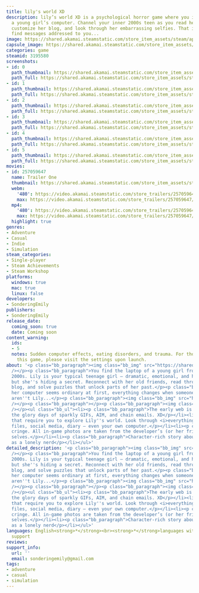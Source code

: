 ```yaml
---
title: lily's world XD
description: lily’s world XD is a psychological horror game where you investigate
  a young girl’s computer. Channel your inner 2000s teen as you read her old conversations,
  customize her blog, and look through her embarrassing selfies. That is, until you
  find messages addressed to you...
image: https://shared.akamai.steamstatic.com/store_item_assets/steam/apps/3195580/header.jpg?t=1732750519
capsule_image: https://shared.akamai.steamstatic.com/store_item_assets/steam/apps/3195580/b8a5463439172a395e4fd88c5cfce2ce1124e6f3/capsule_231x87.jpg?t=1732750519
categories: game
steamid: 3195580
screenshots:
- id: 0
  path_thumbnail: https://shared.akamai.steamstatic.com/store_item_assets/steam/apps/3195580/ss_79e14b83a7428245f1cf2432f9cafc849f13deb0.600x338.jpg?t=1732750519
  path_full: https://shared.akamai.steamstatic.com/store_item_assets/steam/apps/3195580/ss_79e14b83a7428245f1cf2432f9cafc849f13deb0.1920x1080.jpg?t=1732750519
- id: 1
  path_thumbnail: https://shared.akamai.steamstatic.com/store_item_assets/steam/apps/3195580/ss_241f0c5cf961edeaa05aed5aed885b167eb49edd.600x338.jpg?t=1732750519
  path_full: https://shared.akamai.steamstatic.com/store_item_assets/steam/apps/3195580/ss_241f0c5cf961edeaa05aed5aed885b167eb49edd.1920x1080.jpg?t=1732750519
- id: 2
  path_thumbnail: https://shared.akamai.steamstatic.com/store_item_assets/steam/apps/3195580/ss_710ae5bef594fcedf7ab1090e0f71707c7087e8c.600x338.jpg?t=1732750519
  path_full: https://shared.akamai.steamstatic.com/store_item_assets/steam/apps/3195580/ss_710ae5bef594fcedf7ab1090e0f71707c7087e8c.1920x1080.jpg?t=1732750519
- id: 3
  path_thumbnail: https://shared.akamai.steamstatic.com/store_item_assets/steam/apps/3195580/ss_25d59d313c20788bcbb5e2d1060dc065b7dd1c01.600x338.jpg?t=1732750519
  path_full: https://shared.akamai.steamstatic.com/store_item_assets/steam/apps/3195580/ss_25d59d313c20788bcbb5e2d1060dc065b7dd1c01.1920x1080.jpg?t=1732750519
- id: 4
  path_thumbnail: https://shared.akamai.steamstatic.com/store_item_assets/steam/apps/3195580/ss_7ae81a93bf6c3e7bf89b5f59def89be960181fa4.600x338.jpg?t=1732750519
  path_full: https://shared.akamai.steamstatic.com/store_item_assets/steam/apps/3195580/ss_7ae81a93bf6c3e7bf89b5f59def89be960181fa4.1920x1080.jpg?t=1732750519
- id: 5
  path_thumbnail: https://shared.akamai.steamstatic.com/store_item_assets/steam/apps/3195580/ss_a41843a9a83d570d909c60283d2c2eb5cdc6251b.600x338.jpg?t=1732750519
  path_full: https://shared.akamai.steamstatic.com/store_item_assets/steam/apps/3195580/ss_a41843a9a83d570d909c60283d2c2eb5cdc6251b.1920x1080.jpg?t=1732750519
movies:
- id: 257059647
  name: Trailer One
  thumbnail: https://shared.akamai.steamstatic.com/store_item_assets/steam/apps/257059647/734b4f38493c0aa2bd972c6445081be6e087788e/movie_600x337.jpg?t=1728160237
  webm:
    '480': https://video.akamai.steamstatic.com/store_trailers/257059647/movie480_vp9.webm?t=1728160237
    max: https://video.akamai.steamstatic.com/store_trailers/257059647/movie_max_vp9.webm?t=1728160237
  mp4:
    '480': https://video.akamai.steamstatic.com/store_trailers/257059647/movie480.mp4?t=1728160237
    max: https://video.akamai.steamstatic.com/store_trailers/257059647/movie_max.mp4?t=1728160237
  highlight: true
genres:
- Adventure
- Casual
- Indie
- Simulation
steam_categories:
- Single-player
- Steam Achievements
- Steam Workshop
platforms:
  windows: true
  mac: true
  linux: false
developers:
- SonderingEmily
publishers:
- SonderingEmily
release_date:
  coming_soon: true
  date: Coming soon
content_warning:
  ids:
  - 5
  notes: Sudden computer effects, eating disorders, and trauma. For those streaming
    this game, please visit the settings upon launch.
about: '<p class="bb_paragraph"><img class="bb_img" src="https://shared.akamai.steamstatic.com/store_item_assets/steam/apps/3195580/extras/glitchgif-ezgif.com-video-to-gif-converter.gif?t=1732750519"
  /></p><p class="bb_paragraph">You find the laptop of a young girl from the early
  2000s. Lily is your typical teenage girl — dramatic, emotional, and has big dreams —
  but she''s hiding a secret. Reconnect with her old friends, read through her cringey
  blog, and solve puzzles that unlock parts of her past.</p><p class="bb_paragraph">While
  her computer seems ordinary at first, everything changes when someone realizes you
  aren''t Lily...</p><p class="bb_paragraph"><img class="bb_img" src="https://shared.akamai.steamstatic.com/store_item_assets/steam/apps/3195580/extras/gifvideo3-ezgif.com-video-to-gif-converter.gif?t=1732750519"
  /></p><p class="bb_paragraph"></p><p class="bb_paragraph"><img class="bb_img" src="https://shared.akamai.steamstatic.com/store_item_assets/steam/apps/3195580/extras/picasion.com_jby0.gif?t=1732750519"
  /></p><ul class="bb_ul"><li><p class="bb_paragraph">The early web is back. Relive
  the glory days of sparkly GIFs, AIM, and chain emails. XD</p></li><li><p class="bb_paragraph">Puzzles
  that require you to explore Lily''s world. Look through <i>everything</i>: her laptop
  files, social media, diary — even your own computer.</p></li><li><p class="bb_paragraph">Authentic
  cringe. All in-game photos are taken from the developer’s (or her friends’) teenage
  selves.</p></li><li><p class="bb_paragraph">Character-rich story about growing up
  as a lonely nerd</p></li></ul>'
detailed_description: '<p class="bb_paragraph"><img class="bb_img" src="https://shared.akamai.steamstatic.com/store_item_assets/steam/apps/3195580/extras/glitchgif-ezgif.com-video-to-gif-converter.gif?t=1732750519"
  /></p><p class="bb_paragraph">You find the laptop of a young girl from the early
  2000s. Lily is your typical teenage girl — dramatic, emotional, and has big dreams —
  but she''s hiding a secret. Reconnect with her old friends, read through her cringey
  blog, and solve puzzles that unlock parts of her past.</p><p class="bb_paragraph">While
  her computer seems ordinary at first, everything changes when someone realizes you
  aren''t Lily...</p><p class="bb_paragraph"><img class="bb_img" src="https://shared.akamai.steamstatic.com/store_item_assets/steam/apps/3195580/extras/gifvideo3-ezgif.com-video-to-gif-converter.gif?t=1732750519"
  /></p><p class="bb_paragraph"></p><p class="bb_paragraph"><img class="bb_img" src="https://shared.akamai.steamstatic.com/store_item_assets/steam/apps/3195580/extras/picasion.com_jby0.gif?t=1732750519"
  /></p><ul class="bb_ul"><li><p class="bb_paragraph">The early web is back. Relive
  the glory days of sparkly GIFs, AIM, and chain emails. XD</p></li><li><p class="bb_paragraph">Puzzles
  that require you to explore Lily''s world. Look through <i>everything</i>: her laptop
  files, social media, diary — even your own computer.</p></li><li><p class="bb_paragraph">Authentic
  cringe. All in-game photos are taken from the developer’s (or her friends’) teenage
  selves.</p></li><li><p class="bb_paragraph">Character-rich story about growing up
  as a lonely nerd</p></li></ul>'
languages: English<strong>*</strong><br><strong>*</strong>languages with full audio
  support
reviews:
support_info:
  url: ''
  email: sonderingemily@gmail.com
tags:
- adventure
- casual
- simulation
---
```

